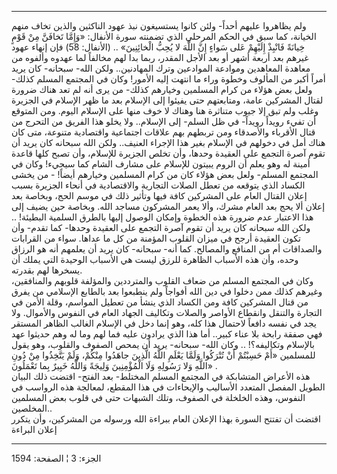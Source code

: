 ------------------------------------------------------------------------

ولم يظاهروا عليهم أحداً- ولئن كانوا يستسيغون نبذ عهود الناكثين والذين
تخاف منهم الخيانة، كما سبق في الحكم المرحلي الذي تضمنته سورة الأنفال:
«وَإِمَّا تَخافَنَّ مِنْ قَوْمٍ خِيانَةً فَانْبِذْ إِلَيْهِمْ عَلى سَواءٍ إِنَّ اللَّهَ لا يُحِبُّ الْخائِنِينَ»
.. (الأنفال: 58) فإن إنهاء عهود غيرهم بعد أربعة أشهر أو بعد الأجل
المقدر، ربما بدا لهم مخالفاً لما عهدوه وألفوه من معاهدة المعاهدين وموادعة
الموادعين وترك المهادنين.. ولكن الله- سبحانه- كان يريد أمراً أكبر من
المألوف وخطوة وراء ما انتهت إليه الأمور! وكان في المجتمع المسلم كذلك-
ولعل بعض هؤلاء من كرام المسلمين وخيارهم كذلك- من يرى أنه لم تعد هناك
ضرورة لقتال المشركين عامة، ومتابعتهم حتى يفيئوا إلى الإسلام بعد ما ظهر
الإسلام في الجزيرة وغلب ولم تبق إلا جيوب متناثرة هنا وهناك لا خوف منها
على الإسلام اليوم. ومن المتوقع أن تفيء رويداً رويداً- في ظل السلم- إلى
الإسلام.. ولا يخلو هذا الفريق من التحرج من قتال الأقرباء والأصدقاء ومن
تربطهم بهم علاقات اجتماعية واقتصادية متنوعة، متى كان هناك أمل في دخولهم
في الإسلام بغير هذا الإجراء العنيف.. ولكن الله سبحانه كان يريد أن تقوم
آصرة التجمع على العقيدة وحدها، وأن تخلص الجزيرة للإسلام، وأن تصبح كلها
قاعدة أمينة له وهو يعلم أن الروم يبيتون للإسلام على مشارف الشام كما
سيجيء! وكان في المجتمع المسلم- ولعل بعض هؤلاء كان من كرام المسلمين
وخيارهم أيضاً! - من يخشى الكساد الذي يتوقعه من تعطل الصلات التجارية
والاقتصادية في أنحاء الجزيرة بسبب إعلان القتال العام على المشركين كافة
فيها وتأثير ذلك في موسم الحج، وبخاصة بعد إعلان ألا يحج بعد العام مشرك،
وألا يعمر المشركون مساجد الله. وبخاصة حين يضيف إلى هذا الاعتبار عدم
ضرورة هذه الخطوة وإمكان الوصول إليها بالطرق السلمية البطيئة! .. ولكن
الله سبحانه كان يريد أن تقوم آصرة التجمع على العقيدة وحدها- كما تقدم-
وأن تكون العقيدة أرجح في ميزان القلوب المؤمنة من كل ما عداها. سواء من
القرابات والصداقات أم من المنافع والمصالح. كما أنه- سبحانه- كان يريد أن
يعلمهم أنه هو الرزاق وحده، وأن هذه الأسباب الظاهرة للرزق ليست هي الأسباب
الوحيدة التي يملك أن يسخرها لهم بقدرته.  
وكان في المجتمع المسلم من ضعاف القلوب والمترددين والمؤلفة قلوبهم
والمنافقين، وغيرهم كذلك ممن دخلوا في دين الله أفواجاً ولم ينطبعوا بعد
بالطابع الإسلامي من يفرق من قتال المشركين كافة ومن الكساد الذي ينشأ من
تعطيل المواسم، وقلة الأمن في التجارة والتنقل وانقطاع الأواصر والصلات
وتكاليف الجهاد العام في النفوس والأموال. ولا يجد في نفسه دافعاً لاحتمال
هذا كله، وهو إنما دخل في الإسلام الغالب الظاهر المستقر فهي صفقة رابحة
بلا عناء كبير.. أما هذا الذي يرادون عليه فما لهم وما له وهم حديثوا عهد
بالإسلام وتكاليفه؟! .. وكان الله- سبحانه- يريد أن يمحص الصفوف والقلوب،
وهو يقول للمسلمين «أَمْ حَسِبْتُمْ أَنْ تُتْرَكُوا وَلَمَّا يَعْلَمِ اللَّهُ الَّذِينَ جاهَدُوا مِنْكُمْ،
وَلَمْ يَتَّخِذُوا مِنْ دُونِ اللَّهِ وَلا رَسُولِهِ وَلَا الْمُؤْمِنِينَ وَلِيجَةً وَاللَّهُ خَبِيرٌ بِما
تَعْمَلُونَ» .  
هذه الأعراض المتشابكة في المجتمع المسلم المختلط- بعد الفتح- اقتضت ذلك
البيان الطويل المفصل المتعدد الأساليب والإيحاءات في هذا المقطع، لمعالجة
هذه الرواسب في النفوس، وهذه الخلخلة في الصفوف، وتلك الشبهات حتى في قلوب
بعض المسلمين المخلصين..  
اقتضت أن تفتتح السورة بهذا الإعلان العام ببراءة الله ورسوله من المشركين،
وأن يتكرر إعلان البراءة

------------------------------------------------------------------------

الجزء: 3 ¦ الصفحة: 1594
